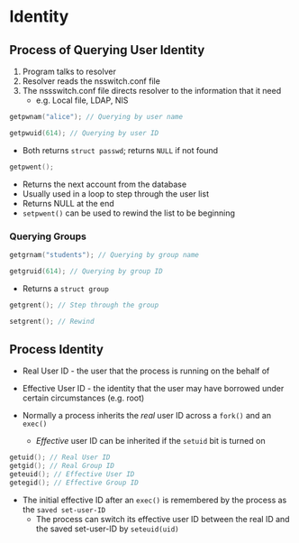 # Identity

## Process of Querying User Identity

1. Program talks to resolver
2. Resolver reads the nsswitch.conf file
3. The nssswitch.conf file directs resolver to the information that it need
    - e.g. Local file, LDAP, NIS

```c
getpwnam("alice"); // Querying by user name

getpwuid(614); // Querying by user ID
```

- Both returns `struct passwd`; returns `NULL` if not found

```c
getpwent();
```

- Returns the next account from the database
- Usually used in a loop to step through the user list
- Returns NULL at the end
- `setpwent()` can be used to rewind the list to be beginning

### Querying Groups

```c
getgrnam("students"); // Querying by group name

getgruid(614); // Querying by group ID
```

- Returns a `struct group`

```c
getgrent(); // Step through the group

setgrent(); // Rewind
```

## Process Identity

- Real User ID - the user that the process is running on the behalf of
- Effective User ID - the identity that the user may have borrowed under certain circumstances (e.g. root)

- Normally a process inherits the *real* user ID across a `fork()` and an `exec()`
    - *Effective* user ID can be inherited if the `setuid` bit is turned on

```c
getuid(); // Real User ID
getgid(); // Real Group ID
geteuid(); // Effective User ID
getegid(); // Effective Group ID
```

- The initial effective ID after an `exec()` is remembered by the process as the `saved set-user-ID`
    - The process can switch its effective user ID between the real ID and the saved set-user-ID by `seteuid(uid)`